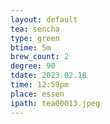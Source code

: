 ```yaml
---
layout: default
tea: sencha
type: green
btime: 5m
brew_count: 2
degree: 90
tdate: 2023.02.18
time: 12:59pm
place: essen
ipath: tea00013.jpeg
---
```

